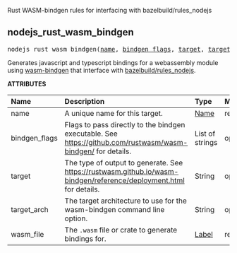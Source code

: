 <!-- Generated with Stardoc: http://skydoc.bazel.build -->

Rust WASM-bindgen rules for interfacing with bazelbuild/rules_nodejs

<a id="nodejs_rust_wasm_bindgen"></a>

## nodejs_rust_wasm_bindgen

<pre>
nodejs_rust_wasm_bindgen(<a href="#nodejs_rust_wasm_bindgen-name">name</a>, <a href="#nodejs_rust_wasm_bindgen-bindgen_flags">bindgen_flags</a>, <a href="#nodejs_rust_wasm_bindgen-target">target</a>, <a href="#nodejs_rust_wasm_bindgen-target_arch">target_arch</a>, <a href="#nodejs_rust_wasm_bindgen-wasm_file">wasm_file</a>)
</pre>

Generates javascript and typescript bindings for a webassembly module using [wasm-bindgen][ws] that interface with [bazelbuild/rules_nodejs][bbnjs].

[ws]: https://rustwasm.github.io/docs/wasm-bindgen/
[bbnjs]: https://github.com/bazelbuild/rules_nodejs

**ATTRIBUTES**


| Name  | Description | Type | Mandatory | Default |
| :------------- | :------------- | :------------- | :------------- | :------------- |
| <a id="nodejs_rust_wasm_bindgen-name"></a>name |  A unique name for this target.   | <a href="https://bazel.build/concepts/labels#target-names">Name</a> | required |  |
| <a id="nodejs_rust_wasm_bindgen-bindgen_flags"></a>bindgen_flags |  Flags to pass directly to the bindgen executable. See https://github.com/rustwasm/wasm-bindgen/ for details.   | List of strings | optional |  `[]`  |
| <a id="nodejs_rust_wasm_bindgen-target"></a>target |  The type of output to generate. See https://rustwasm.github.io/wasm-bindgen/reference/deployment.html for details.   | String | optional |  `"bundler"`  |
| <a id="nodejs_rust_wasm_bindgen-target_arch"></a>target_arch |  The target architecture to use for the wasm-bindgen command line option.   | String | optional |  `"wasm32"`  |
| <a id="nodejs_rust_wasm_bindgen-wasm_file"></a>wasm_file |  The `.wasm` file or crate to generate bindings for.   | <a href="https://bazel.build/concepts/labels">Label</a> | required |  |


